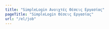 ```yaml
---
title: "SimpleLogin Ανοιχτές Θέσεις Εργασίας"
pageTitle: "SimpleLogin Θέσεις Εργασίας"
url: "/el/job"
---
```


